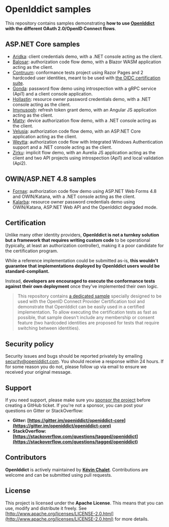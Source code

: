 # OpenIddict samples

This repository contains samples demonstrating **how to use [OpenIddict](https://github.com/openiddict/openiddict-core) with the different OAuth 2.0/OpenID Connect flows**.

## ASP.NET Core samples

  - [Aridka](samples/Aridka): client credentials demo, with a .NET console acting as the client.
  - [Balosar](samples/Balosar): authorization code flow demo, with a Blazor WASM application acting as the client.
  - [Contruum](samples/Contruum): conformance tests project using Razor Pages and 2 hardcoded user identities, meant to be used with [the OIDC certification suite](https://www.certification.openid.net/).
  - [Gonda](samples/Gonda): password flow demo using introspection with a gRPC service (Api1) and a client console application.
  - [Hollastin](samples/Hollastin): resource owner password credentials demo, with a .NET console acting as the client.
  - [Imynusoph](samples/Imynusoph): refresh token grant demo, with an Angular JS application acting as the client.
  - [Matty](samples/Matty): device authorization flow demo, with a .NET console acting as the client.
  - [Velusia](samples/Velusia): authorization code flow demo, with an ASP.NET Core application acting as the client.
  - [Weytta](samples/Weytta): authorization code flow with Integrated Windows Authentication support and a .NET console acting as the client.
  - [Zirku](samples/Zirku): implicit flow demo, with an Aurelia JS application acting as the client and two API projects using introspection (Api1) and local validation (Api2).

## OWIN/ASP.NET 4.8 samples
  - [Fornax](samples/Fornax): authorization code flow demo using ASP.NET Web Forms 4.8 and OWIN/Katana, with a .NET console acting as the client.
  - [Kalarba](samples/Kalarba): resource owner password credentials demo using OWIN/Katana, ASP.NET Web API and the OpenIddict degraded mode.

## Certification

Unlike many other identity providers, **OpenIddict is not a turnkey solution but a framework that requires writing custom code**
to be operational (typically, at least an authorization controller), making it a poor candidate for the certification program.

While a reference implementation could be submitted as-is, **this wouldn't guarantee that implementations deployed by OpenIddict users would be standard-compliant.**

Instead, **developers are encouraged to execute the conformance tests against their own deployment** once they've implemented their own logic.

> This repository contains [a dedicated sample](https://github.com/openiddict/openiddict-samples/tree/dev/samples/Contruum/Contruum.Server) specially designed to be used
> with the OpenID Connect Provider Certification tool and demonstrate that OpenIddict can be easily used in a certified implementation. To allow executing the certification tests
> as fast as possible, that sample doesn't include any membership or consent feature (two hardcoded identities are proposed for tests that require switching between identities).

## Security policy

Security issues and bugs should be reported privately by emailing security@openiddict.com.
You should receive a response within 24 hours. If for some reason you do not, please follow up via email to ensure we received your original message.

## Support

If you need support, please make sure you [sponsor the project](https://github.com/sponsors/kevinchalet) before creating a GitHub ticket.
If you're not a sponsor, you can post your questions on Gitter or StackOverflow:

- **Gitter: [https://gitter.im/openiddict/openiddict-core](https://gitter.im/openiddict/openiddict-core)**
- **StackOverflow: [https://stackoverflow.com/questions/tagged/openiddict](https://stackoverflow.com/questions/tagged/openiddict)**

## Contributors

**OpenIddict** is actively maintained by **[Kévin Chalet](https://github.com/kevinchalet)**. Contributions are welcome and can be submitted using pull requests.

## License

This project is licensed under the **Apache License**. This means that you can use, modify and distribute it freely. See [http://www.apache.org/licenses/LICENSE-2.0.html](http://www.apache.org/licenses/LICENSE-2.0.html) for more details.

